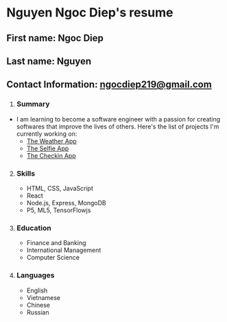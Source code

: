 # Nguyen Ngoc Diep's resume

## First name: Ngoc Diep

## Last name: Nguyen

## Contact Information: ngocdiep219@gmail.com

1. ### Summary

- I am learning to become a software engineer with a passion for creating softwares that improve the lives of others. Here's the list of projects I'm currently working on:
  - [The Weather App](https://veronicarhody219.github.io/weather/)
  - [The Selfie App](https://github.com/veronicarhody219/moodySelfieApp)
  - [The Checkin App](https://github.com/veronicarhody219/the-weather-app-with-map)

2. ### Skills

   - HTML, CSS, JavaScript
   - React
   - Node.js, Express, MongoDB
   - P5, ML5, TensorFlowjs

3. ### Education

   - Finance and Banking
   - International Management
   - Computer Science

4. ### Languages
   - English
   - Vietnamese
   - Chinese
   - Russian
